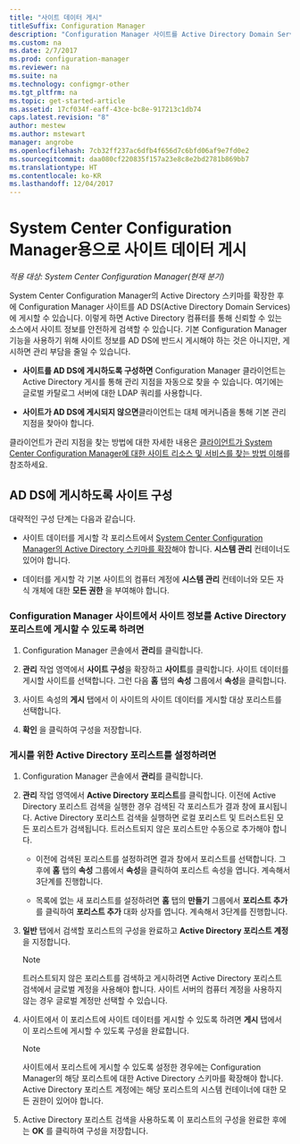 ```yaml
---
title: "사이트 데이터 게시"
titleSuffix: Configuration Manager
description: "Configuration Manager 사이트를 Active Directory Domain Services에 게시하는 방법을 알아봅니다."
ms.custom: na
ms.date: 2/7/2017
ms.prod: configuration-manager
ms.reviewer: na
ms.suite: na
ms.technology: configmgr-other
ms.tgt_pltfrm: na
ms.topic: get-started-article
ms.assetid: 17cf034f-eaff-43ce-bc8e-917213c1db74
caps.latest.revision: "8"
author: mestew
ms.author: mstewart
manager: angrobe
ms.openlocfilehash: 7cb32ff237ac6dfb4f656d7c6bfd06af9e7fd0e2
ms.sourcegitcommit: daa080cf220835f157a23e8c8e2bd2781b869bb7
ms.translationtype: HT
ms.contentlocale: ko-KR
ms.lasthandoff: 12/04/2017
---
```

# <a name="publish-site-data-for-system-center-configuration-manager"></a>System Center Configuration Manager용으로 사이트 데이터 게시

*적용 대상: System Center Configuration Manager(현재 분기)*

System Center Configuration Manager의 Active Directory 스키마를 확장한 후에 Configuration Manager 사이트를 AD DS(Active Directory Domain Services)에 게시할 수 있습니다. 이렇게 하면 Active Directory 컴퓨터를 통해 신뢰할 수 있는 소스에서 사이트 정보를 안전하게 검색할 수 있습니다. 기본 Configuration Manager 기능을 사용하기 위해 사이트 정보를 AD DS에 반드시 게시해야 하는 것은 아니지만, 게시하면 관리 부담을 줄일 수 있습니다.  

-   **사이트를 AD DS에 게시하도록 구성하면** Configuration Manager 클라이언트는 Active Directory 게시를 통해 관리 지점을 자동으로 찾을 수 있습니다. 여기에는 글로벌 카탈로그 서버에 대한 LDAP 쿼리를 사용합니다.  

-   **사이트가 AD DS에 게시되지 않으면**클라이언트는 대체 메커니즘을 통해 기본 관리 지점을 찾아야 합니다.  

클라이언트가 관리 지점을 찾는 방법에 대한 자세한 내용은 [클라이언트가 System Center Configuration Manager에 대한 사이트 리소스 및 서비스를 찾는 방법 이해](../../../../core/plan-design/hierarchy/understand-how-clients-find-site-resources-and-services.md)를 참조하세요.  

## <a name="configure-sites-to-publish-to-ad-ds"></a>AD DS에 게시하도록 사이트 구성  
 대략적인 구성 단계는 다음과 같습니다.  

-   사이트 데이터를 게시할 각 포리스트에서 [System Center Configuration Manager의 Active Directory 스키마를 확장](../../../../core/plan-design/network/extend-the-active-directory-schema.md)해야 합니다. **시스템 관리** 컨테이너도 있어야 합니다.  

-   데이터를 게시할 각 기본 사이트의 컴퓨터 계정에   **시스템 관리** 컨테이너와 모든 자식 개체에 대한 **모든 권한** 을 부여해야 합니다.  

### <a name="to-enable-a-configuration-manager-site-to-publish-site-information-to-active-directory-forest"></a>Configuration Manager 사이트에서 사이트 정보를 Active Directory 포리스트에 게시할 수 있도록 하려면

1.  Configuration Manager 콘솔에서 **관리**를 클릭합니다.  

2.  **관리** 작업 영역에서 **사이트 구성**을 확장하고 **사이트**를 클릭합니다. 사이트 데이터를 게시할 사이트를 선택합니다. 그런 다음 **홈** 탭의 **속성** 그룹에서 **속성**을 클릭합니다.  

3.  사이트 속성의 **게시** 탭에서 이 사이트의 사이트 데이터를 게시할 대상 포리스트를 선택합니다.  

4.  **확인** 을 클릭하여 구성을 저장합니다.  

### <a name="to-set-up-active-directory-forests-for-publishing"></a>게시를 위한 Active Directory 포리스트를 설정하려면  

1.  Configuration Manager 콘솔에서 **관리**를 클릭합니다.  

2.  **관리** 작업 영역에서 **Active Directory 포리스트**를 클릭합니다. 이전에 Active Directory 포리스트 검색을 실행한 경우 검색된 각 포리스트가 결과 창에 표시됩니다. Active Directory 포리스트 검색을 실행하면 로컬 포리스트 및 트러스트된 모든 포리스트가 검색됩니다. 트러스트되지 않은 포리스트만 수동으로 추가해야 합니다.  

    -   이전에 검색된 포리스트를 설정하려면 결과 창에서 포리스트를 선택합니다. 그 후에 **홈** 탭의 **속성** 그룹에서 **속성**을 클릭하여 포리스트 속성을 엽니다. 계속해서 3단계를 진행합니다.  

    -   목록에 없는 새 포리스트를 설정하려면 **홈** 탭의 **만들기** 그룹에서 **포리스트 추가**를 클릭하여 **포리스트 추가** 대화 상자를 엽니다. 계속해서 3단계를 진행합니다.  

3.  **일반** 탭에서 검색할 포리스트의 구성을 완료하고 **Active Directory 포리스트 계정**을 지정합니다.  

    > [!NOTE]  
    >  트러스트되지 않은 포리스트를 검색하고 게시하려면 Active Directory 포리스트 검색에서 글로벌 계정을 사용해야 합니다. 사이트 서버의 컴퓨터 계정을 사용하지 않는 경우 글로벌 계정만 선택할 수 있습니다.  

4.  사이트에서 이 포리스트에 사이트 데이터를 게시할 수 있도록 하려면 **게시** 탭에서 이 포리스트에 게시할 수 있도록 구성을 완료합니다.  

    > [!NOTE]  
    >  사이트에서 포리스트에 게시할 수 있도록 설정한 경우에는 Configuration Manager의 해당 포리스트에 대한 Active Directory 스키마를 확장해야 합니다. Active Directory 포리스트 계정에는 해당 포리스트의 시스템 컨테이너에 대한 모든 권한이 있어야 합니다.  

5.  Active Directory 포리스트 검색을 사용하도록 이 포리스트의 구성을 완료한 후에는 **OK** 를 클릭하여 구성을 저장합니다.  
